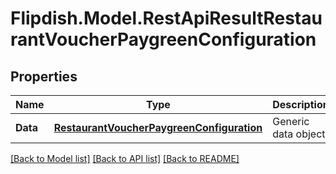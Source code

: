 # Flipdish.Model.RestApiResultRestaurantVoucherPaygreenConfiguration
## Properties

Name | Type | Description | Notes
------------ | ------------- | ------------- | -------------
**Data** | [**RestaurantVoucherPaygreenConfiguration**](RestaurantVoucherPaygreenConfiguration.md) | Generic data object. | 

[[Back to Model list]](../README.md#documentation-for-models) [[Back to API list]](../README.md#documentation-for-api-endpoints) [[Back to README]](../README.md)

